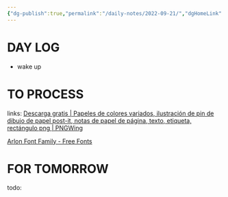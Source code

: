 ```yaml
---
{"dg-publish":true,"permalink":"/daily-notes/2022-09-21/","dgHomeLink":true,"dgPassFrontmatter":false}
---
```



# DAY LOG
- wake up
# TO PROCESS
links: [Descarga gratis | Papeles de colores variados, ilustración de pin de dibujo de papel post-it, notas de papel de página, texto, etiqueta, rectángulo png | PNGWing](https://www.pngwing.com/es/free-png-znodo/download)

[Arlon Font Family - Free Fonts](https://www.freefonts.io/arlon-font-family/)
# FOR TOMORROW
todo:

